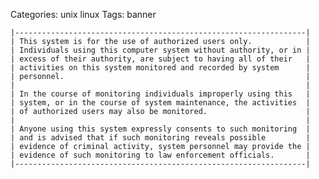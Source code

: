 Categories: unix 
            linux
Tags: banner


    |-----------------------------------------------------------------|
    | This system is for the use of authorized users only.            |
    | Individuals using this computer system without authority, or in |
    | excess of their authority, are subject to having all of their   |
    | activities on this system monitored and recorded by system      |
    | personnel.                                                      |
    |                                                                 |
    | In the course of monitoring individuals improperly using this   |
    | system, or in the course of system maintenance, the activities  |
    | of authorized users may also be monitored.                      |
    |                                                                 |
    | Anyone using this system expressly consents to such monitoring  |
    | and is advised that if such monitoring reveals possible         |
    | evidence of criminal activity, system personnel may provide the |
    | evidence of such monitoring to law enforcement officials.       |
    |-----------------------------------------------------------------|